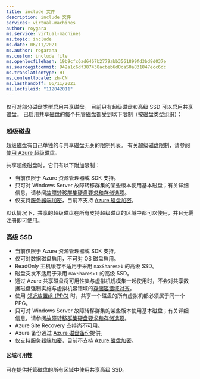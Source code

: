 ```yaml
---
title: include 文件
description: include 文件
services: virtual-machines
author: roygara
ms.service: virtual-machines
ms.topic: include
ms.date: 06/11/2021
ms.author: rogarana
ms.custom: include file
ms.openlocfilehash: 19b9cfc6ad6467b2779abb3561899fd3bd8d037e
ms.sourcegitcommit: 942a1c6df387438acbeb6d8ca50a831847ecc6dc
ms.translationtype: HT
ms.contentlocale: zh-CN
ms.lasthandoff: 06/11/2021
ms.locfileid: "112042011"
---
```

仅可对部分磁盘类型启用共享磁盘。 目前只有超级磁盘和高级 SSD 可以启用共享磁盘。 已启用共享磁盘的每个托管磁盘都受到以下限制（按磁盘类型组织）：

### <a name="ultra-disks"></a>超级磁盘

超级磁盘有自己单独的与共享磁盘无关的限制列表。 有关超级磁盘限制，请参阅[使用 Azure 超级磁盘](../articles/virtual-machines/disks-enable-ultra-ssd.md)。

共享超级磁盘时，它们有以下附加限制：

- 当前仅限于 Azure 资源管理器或 SDK 支持。 
- 只可对 Windows Server 故障转移群集的某些版本使用基本磁盘；有关详细信息，请参阅[故障转移群集硬盘要求和存储选项](/windows-server/failover-clustering/clustering-requirements)。
- 仅支持[服务器端加密](../articles/virtual-machines/disk-encryption.md)，目前不支持 [Azure 磁盘加密](../articles/virtual-machines/windows/disk-encryption-overview.md)。

默认情况下，共享的超级磁盘在所有支持超级磁盘的区域中都可以使用，并且无需注册即可使用。

### <a name="premium-ssds"></a>高级 SSD

- 当前仅限于 Azure 资源管理器或 SDK 支持。 
- 仅可对数据磁盘启用，不可对 OS 磁盘启用。
- ReadOnly 主机缓存不适用于采用 `maxShares>1` 的高级 SSD。
- 磁盘突发不适用于采用 `maxShares>1` 的高级 SSD。
- 通过 Azure 共享磁盘将可用性集与虚拟机规模集一起使用时，不会对共享数据磁盘强制实施与虚拟机容错域的[存储容错域对齐](../articles/virtual-machines/availability.md)。
- 使用 [邻近放置组 (PPG)](../articles/virtual-machines/windows/proximity-placement-groups.md) 时，共享一个磁盘的所有虚拟机都必须属于同一个 PPG。
- 只可对 Windows Server 故障转移群集的某些版本使用基本磁盘；有关详细信息，请参阅[故障转移群集硬盘要求和存储选项](/windows-server/failover-clustering/clustering-requirements)。
- Azure Site Recovery 支持尚不可用。
- Azure 备份通过 [Azure 磁盘备份](../articles/backup/disk-backup-overview.md)提供。
- 仅支持[服务器端加密](../articles/virtual-machines/disk-encryption.md)，目前不支持 [Azure 磁盘加密](../articles/virtual-machines/windows/disk-encryption-overview.md)。

#### <a name="regional-availability"></a>区域可用性

可在提供托管磁盘的所有区域中使用共享高级 SSD。
